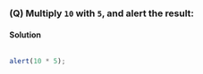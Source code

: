 ### (Q) Multiply `10` with `5`, and alert the result:

#### Solution

```javascript

alert(10 * 5);

```